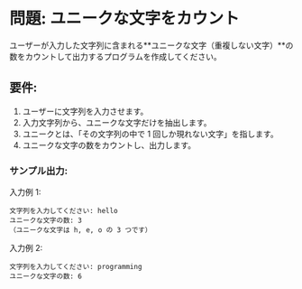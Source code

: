 # 問題: ユニークな文字をカウント

ユーザーが入力した文字列に含まれる**ユニークな文字（重複しない文字）**の数をカウントして出力するプログラムを作成してください。

## 要件:

1. ユーザーに文字列を入力させます。
1. 入力文字列から、ユニークな文字だけを抽出します。
1. ユニークとは、「その文字列の中で 1 回しか現れない文字」を指します。
1. ユニークな文字の数をカウントし、出力します。

### サンプル出力:

入力例 1:

```
文字列を入力してください: hello
ユニークな文字の数: 3
（ユニークな文字は h, e, o の 3 つです）
```

入力例 2:

```
文字列を入力してください: programming
ユニークな文字の数: 6
```
